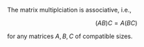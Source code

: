 The matrix multiplciation is associative, i.e., 

$$
(AB)C = A(BC)
$$

for any matrices $A, B, C$ of compatible sizes.
